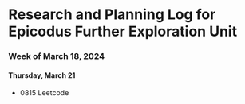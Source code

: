 # Research and Planning Log for Epicodus Further Exploration Unit

### Week of March 18, 2024

#### Thursday, March 21

* 0815 Leetcode 